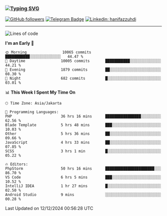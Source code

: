 ### [![Typing SVG](https://readme-typing-svg.herokuapp.com?font=lato&size=22&lines=Hi+There+👋)](https://git.io/typing-svg) 

[![GitHub followers](https://img.shields.io/github/followers/hanifazzuhdi?label=Follow&style=social)](https://github.com/hanifazzuhdi/?tab=follow) 
[![Telegram Badge](https://img.shields.io/badge/-hanif0198-blue?style=social&logo=telegram&link=https://www.t.me/hanif0198/)](https://www.t.me/hanif0198/) 
[![Linkedin: hanifazzuhdi](https://img.shields.io/badge/-hanifazzuhdi-blue?style=flat-square&logo=Linkedin&logoColor=white&link=https://www.linkedin.com/in/hanif-az-zuhdi-69688019b/)](https://www.linkedin.com/in/hanif-az-zuhdi-69688019b/) 

<hr/>

<!--START_SECTION:waka-->
![Lines of code](https://img.shields.io/badge/From%20Hello%20World%20I%27ve%20Written-74.9%20million%20lines%20of%20code-blue)

**I'm an Early 🐤** 

```text
🌞 Morning                10065 commits       ███████████░░░░░░░░░░░░░░   44.47 % 
🌆 Daytime                10005 commits       ███████████░░░░░░░░░░░░░░   44.21 % 
🌃 Evening                1879 commits        ██░░░░░░░░░░░░░░░░░░░░░░░   08.30 % 
🌙 Night                  682 commits         █░░░░░░░░░░░░░░░░░░░░░░░░   03.01 % 
```


📊 **This Week I Spent My Time On** 

```text
🕑︎ Time Zone: Asia/Jakarta

💬 Programming Languages: 
PHP                      36 hrs 16 mins      ████████████████░░░░░░░░░   62.56 % 
Blade Template           5 hrs 48 mins       ███░░░░░░░░░░░░░░░░░░░░░░   10.03 % 
Other                    5 hrs 36 mins       ██░░░░░░░░░░░░░░░░░░░░░░░   09.66 % 
JavaScript               4 hrs 33 mins       ██░░░░░░░░░░░░░░░░░░░░░░░   07.85 % 
SCSS                     3 hrs 1 min         █░░░░░░░░░░░░░░░░░░░░░░░░   05.22 % 

🔥 Editors: 
PhpStorm                 50 hrs 16 mins      ██████████████████████░░░   86.70 % 
VS Code                  6 hrs 5 mins        ███░░░░░░░░░░░░░░░░░░░░░░   10.52 % 
IntelliJ IDEA            1 hr 27 mins        █░░░░░░░░░░░░░░░░░░░░░░░░   02.50 % 
Android Studio           9 mins              ░░░░░░░░░░░░░░░░░░░░░░░░░   00.28 % 
```


 Last Updated on 12/12/2024 00:56:28 UTC
<!--END_SECTION:waka-->
